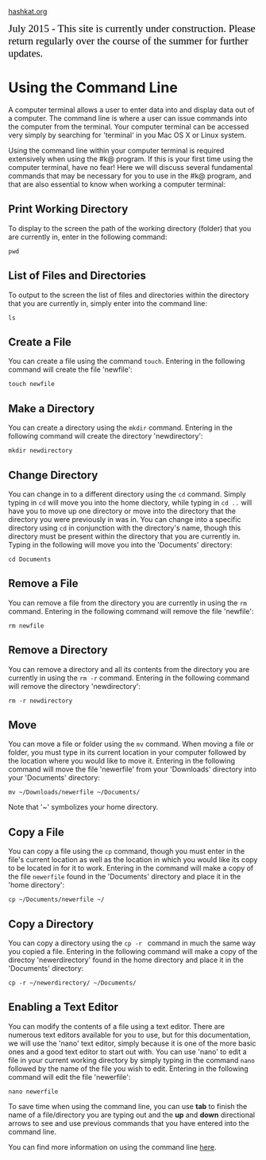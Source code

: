 [hashkat.org](http://hashkat.org)

<span style="color:black; font-family:Georgia; font-size:1.5em;">July 2015 - This site is currently under construction. Please return regularly over the course of the summer for further updates. </span>

# Using the Command Line

A computer terminal allows a user to enter data into and display data out of a computer. The command line is where a user can issue commands into the computer from the terminal. Your computer terminal can be accessed very simply by searching for 'terminal' in you Mac OS X or Linux system.

Using the command line within your computer terminal is required extensively when using the #k@ program. If this is your first time using the computer terminal, have no fear! Here we will discuss several fundamental commands that may be necessary for you to use in the #k@ program, and that are also essential to know when working a computer terminal:

## Print Working Directory

To display to the screen the path of the working directory (folder) that you are currently in, enter in the following command:

`pwd`

## List of Files and Directories

To output to the screen the list of files and directories within the directory that you are currently in, simply enter into the command line:

`ls`

## Create a File

You can create a file using the command `touch`. Entering in the following command will create the file 'newfile':

`touch newfile`

## Make a Directory

You can create a directory using the `mkdir` command. Entering in the following command will create the directory 'newdirectory':

`mkdir newdirectory`

## Change Directory

You can change in to a different directory using the `cd` command. Simply typing in `cd` will move you into the home diectory, while typing in `cd ..` will have you to move up one directory or move into the directory that the directory you were previously in was in. You can change into a specific directory using  `cd` in conjunction with the directory's name, though this directory must be present within the directory that you are currently in. Typing in the following will move you into the 'Documents' directory:

`cd Documents`

## Remove a File

You can remove a file from the directory you are currently in using the `rm` command. Entering in the following command will remove the file 'newfile':

`rm newfile`

## Remove a Directory

You can remove a directory and all its contents from the directory you are currently in using the `rm -r` command. Entering in the following command will remove the directory 'newdirectory':

`rm -r newdirectory`

## Move

You can move a file or folder using the `mv` command. When moving a file or folder, you must type in its current location in your computer followed by the location where you would like to move it. Entering in the following command will move the file 'newerfile' from your 'Downloads' directory into your 'Documents' directory:

`mv ~/Downloads/newerfile ~/Documents/`

Note that '~' symbolizes your home directory.

## Copy a File

You can copy a file using the `cp` command, though you must enter in the file's current location as well as the location in which you would like its copy to be located in for it to work. Entering in the command will make a copy of the file `newerfile` found in the 'Documents' directory and place it in the 'home directory':

`cp ~/Documents/newerfile ~/`

## Copy a Directory

You can copy a directory using the `cp -r ` command in much the same way you copied a file. Entering in the following command will make a copy of the directoy 'newerdirectory' found in the home directory and place it in the 'Documents' directory:

`cp -r ~/newerdirectory/ ~/Documents/`

## Enabling a Text Editor

You can modify the contents of a file using a text editor. There are numerous text editors available for you to use, but for this documentation, we will use the 'nano' text editor, simply because it is one of the more basic ones and a good text editor to start out with. You can use 'nano' to edit a file in your current working directory by simply typing in the command `nano` followed by the name of the file you wish to edit. Entering in the following command will edit the file 'newerfile':

`nano newerfile`

To save time when using the command line, you can use **tab** to finish the name of a file/directory you are typing out and the **up** and **down** directional arrows to see and use previous commands that you have entered into the command line.

You can find more information on using the command line [here](http://cli.learncodethehardway.org/book/).
